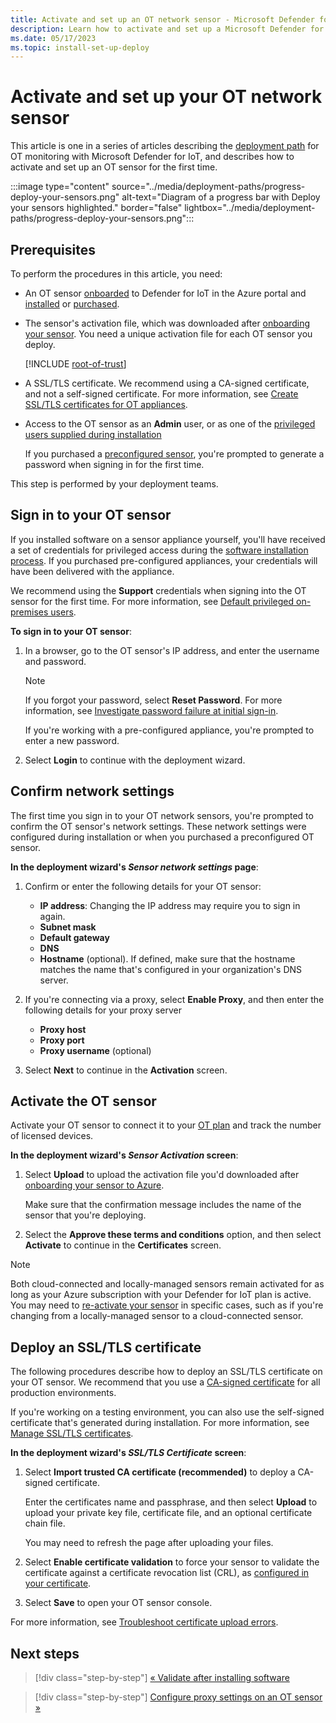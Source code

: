 ```yaml
---
title: Activate and set up an OT network sensor - Microsoft Defender for IoT 
description: Learn how to activate and set up a Microsoft Defender for IoT OT network sensor.
ms.date: 05/17/2023
ms.topic: install-set-up-deploy
---
```


# Activate and set up your OT network sensor

This article is one in a series of articles describing the [deployment path](../ot-deploy/ot-deploy-path.md) for OT monitoring with Microsoft Defender for IoT, and describes how to activate and set up an OT sensor for the first time.

:::image type="content" source="../media/deployment-paths/progress-deploy-your-sensors.png" alt-text="Diagram of a progress bar with Deploy your sensors highlighted." border="false" lightbox="../media/deployment-paths/progress-deploy-your-sensors.png":::

## Prerequisites

To perform the procedures in this article, you need:

- An OT sensor [onboarded](../onboard-sensors.md) to Defender for IoT in the Azure portal and [installed](install-software-ot-sensor.md) or [purchased](../ot-pre-configured-appliances.md).

- The sensor's activation file, which was downloaded after [onboarding your sensor](../onboard-sensors.md). You need a unique activation file for each OT sensor you deploy.

    [!INCLUDE [root-of-trust](../includes/root-of-trust.md)]

- A SSL/TLS certificate. We recommend using a CA-signed certificate, and not a self-signed certificate. For more information, see [Create SSL/TLS certificates for OT appliances](create-ssl-certificates.md).

- Access to the OT sensor as an **Admin** user, or as one of the [privileged users supplied during installation](install-software-ot-sensor.md#credentials)

    If you purchased a [preconfigured sensor](../ot-pre-configured-appliances.md), you're prompted to generate a password when signing in for the first time.

This step is performed by your deployment teams.

## Sign in to your OT sensor

If you installed software on a sensor appliance yourself, you'll have received a set of credentials for privileged access during the [software installation process](install-software-ot-sensor.md#credentials). If you purchased pre-configured appliances, your credentials will have been delivered with the appliance.

We recommend using the **Support** credentials when signing into the OT sensor for the first time. For more information, see [Default privileged on-premises users](../roles-on-premises.md#default-privileged-on-premises-users).

**To sign in to your OT sensor**:

1. In a browser, go to the OT sensor's IP address, and enter the username and password.

    > [!NOTE]
    > If you forgot your password, select **Reset Password**. For more information, see [Investigate password failure at initial sign-in](../how-to-troubleshoot-sensor.md#investigate-password-failure-at-initial-sign-in).
    >

    If you're working with a pre-configured appliance, you're prompted to enter a new password.

1. Select **Login** to continue with the deployment wizard.

## Confirm network settings

The first time you sign in to your OT network sensors, you're prompted to confirm the OT sensor's network settings. These network settings were configured during installation or when you purchased a preconfigured OT sensor.

**In the deployment wizard's *Sensor network settings* page**:

1. Confirm or enter the following details for your OT sensor:

    - **IP address**:     Changing the IP address may require you to sign in again.
    - **Subnet mask**
    - **Default gateway**
    - **DNS**
    - **Hostname** (optional). If defined, make sure that the hostname matches the name that's configured in your organization's DNS server.

1. If you're connecting via a proxy, select **Enable Proxy**, and then enter the following details for your proxy server

    - **Proxy host**
    - **Proxy port**
    - **Proxy username** (optional)

1. Select **Next** to continue in the **Activation** screen.

## Activate the OT sensor

Activate your OT sensor to connect it to your [OT plan](../how-to-manage-subscriptions.md) and track the number of licensed devices.

**In the deployment wizard's *Sensor Activation* screen**:

1. Select **Upload** to upload the activation file you'd downloaded after [onboarding your sensor to Azure](../onboard-sensors.md).

    Make sure that the confirmation message includes the name of the sensor that you're deploying.

1. Select the **Approve these terms and conditions** option, and then select **Activate** to continue in the **Certificates** screen.

> [!NOTE]
> Both cloud-connected and locally-managed sensors remain activated for as long as your Azure subscription with your Defender for IoT plan is active. You may need to [re-activate your sensor](../how-to-manage-individual-sensors.md#upload-a-new-activation-file) in specific cases, such as if you're changing from a locally-managed sensor to a cloud-connected sensor.
>

## Deploy an SSL/TLS certificate

The following procedures describe how to deploy an SSL/TLS certificate on your OT sensor. We recommend that you use a [CA-signed certificate](create-ssl-certificates.md) for all production environments.

If you're working on a testing environment, you can also use the self-signed certificate that's generated during installation. For more information, see [Manage SSL/TLS certificates](../how-to-manage-individual-sensors.md#manage-ssltls-certificates).

**In the deployment wizard's *SSL/TLS Certificate* screen**:

1. Select **Import trusted CA certificate (recommended)** to deploy a CA-signed certificate.

    Enter the certificates name and passphrase, and then select **Upload** to upload your private key file, certificate file, and an optional certificate chain file.

    You may need to refresh the page after uploading your files.

1. Select **Enable certificate validation** to force your sensor to validate the certificate against a certificate revocation list (CRL), as [configured in your certificate](../best-practices/certificate-requirements.md#crt-file-requirements).

1. Select **Save** to open your OT sensor console.

For more information, see [Troubleshoot certificate upload errors](../how-to-manage-individual-sensors.md#troubleshoot-certificate-upload-errors).

## Next steps

> [!div class="step-by-step"]
> [« Validate after installing software](post-install-validation-ot-software.md)

> [!div class="step-by-step"]
> [Configure proxy settings on an OT sensor »](../connect-sensors.md)
